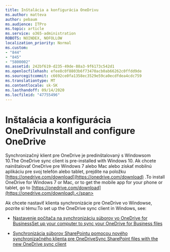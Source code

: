 ```yaml
---
title: Inštalácia a konfigurácia OneDrivu
ms.author: matteva
author: pebaum
ms.audience: ITPro
ms.topic: article
ms.service: o365-administration
ROBOTS: NOINDEX, NOFOLLOW
localization_priority: Normal
ms.custom:
- "844"
- "845"
- "5800002"
ms.assetid: 242bf619-d235-49de-88a3-9f6173c542d1
ms.openlocfilehash: efee8c0f8803b6f73470acb0ab66262c0ffdd9de
ms.sourcegitcommit: c6692ce0fa1358ec3529e59ca0ecdfdea4cdc759
ms.translationtype: MT
ms.contentlocale: sk-SK
ms.lasthandoff: 09/14/2020
ms.locfileid: "47755496"
---
```

# <a name="install-and-configure-onedrive"></a><span data-ttu-id="1ca2a-102">Inštalácia a konfigurácia OneDrivu</span><span class="sxs-lookup"><span data-stu-id="1ca2a-102">Install and configure OneDrive</span></span>

<span data-ttu-id="1ca2a-103">Synchronizačný klient pre OneDrive je predinštalovaný s Windowsom 10.</span><span class="sxs-lookup"><span data-stu-id="1ca2a-103">The OneDrive sync client is pre-installed with Windows 10.</span></span> <span data-ttu-id="1ca2a-104">Ak chcete nainštalovať OneDrive pre Windows 7 alebo Mac alebo získať mobilnú aplikáciu pre svoj telefón alebo tablet, prejdite na položku [https://onedrive.com/download](https://onedrive.com/download) .</span><span class="sxs-lookup"><span data-stu-id="1ca2a-104">To install OneDrive for Windows 7 or Mac, or to get the mobile app for your phone or tablet, go to [https://onedrive.com/download](https://onedrive.com/download).</span></span>
  
<span data-ttu-id="1ca2a-105">Ak chcete nastaviť klienta synchronizácie pre OneDrive vo Windowse, pozrite si tému:</span><span class="sxs-lookup"><span data-stu-id="1ca2a-105">To set up the OneDrive sync client in Windows, see:</span></span>
  
- [<span data-ttu-id="1ca2a-106">Nastavenie počítača na synchronizáciu súborov vo OneDrive for Business</span><span class="sxs-lookup"><span data-stu-id="1ca2a-106">Set up your computer to sync your OneDrive for Business files</span></span>](https://go.microsoft.com/fwlink/?linkid=533375)

- [<span data-ttu-id="1ca2a-107">Synchronizácia súborov SharePointu pomocou nového synchronizačného klienta pre OneDrive</span><span class="sxs-lookup"><span data-stu-id="1ca2a-107">Sync SharePoint files with the new OneDrive sync client</span></span>](https://go.microsoft.com/fwlink/?linkid=871666)
